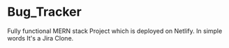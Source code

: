 # Bug_Tracker
Fully functional MERN stack Project which is deployed on Netlify.
In simple words It's a Jira Clone.
